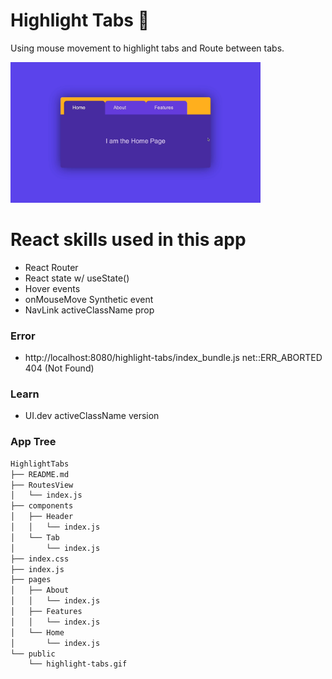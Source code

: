 # Highlight Tabs 🎫

Using mouse movement to highlight tabs and Route between tabs.

<img width="400" src="https://github.com/moisestech/react-hooks-arcade/blob/master/src/components/Apps/HighlightTabs/public/highlight-tabs.gif">

# React skills used in this app

- React Router
- React state w/ useState()
- Hover events
- onMouseMove Synthetic event
- NavLink activeClassName prop

### Error

- http://localhost:8080/highlight-tabs/index_bundle.js net::ERR_ABORTED 404 (Not Found)

### Learn

- UI.dev activeClassName version

### App Tree

```bash
HighlightTabs
├── README.md
├── RoutesView
│   └── index.js
├── components
│   ├── Header
│   │   └── index.js
│   └── Tab
│       └── index.js
├── index.css
├── index.js
├── pages
│   ├── About
│   │   └── index.js
│   ├── Features
│   │   └── index.js
│   └── Home
│       └── index.js
└── public
    └── highlight-tabs.gif
```

